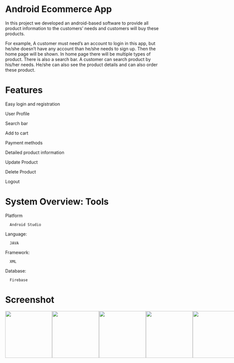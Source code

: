 # Android Ecommerce App
In this project we developed an android-based software to provide all product information to the customers’ 
needs and customers will buy these products. 

For example, A customer must need’s an account to login in this app, but he/she doesn’t have any account 
than he/she needs to sign up. Then the home page will be shown. In home page there will be multiple types 
of product. There is also a search bar. A customer can search product by his/her needs. He/she can also see 
the product details and can also order these product.

# Features
Easy login and registration

User Profile 

Search bar

Add to cart

Payment methods

Detailed product information

Update Product

Delete Product 

Logout


# System Overview: Tools

Platform  
      
      Android Studio
      
Language: 
      
      JAVA
      
Framework: 
      
      XML
      
Database: 
      
      Firebase
      

# Screenshot

<div style="display:flex">
<img src="https://user-images.githubusercontent.com/61835955/217209261-cafb5198-c156-42dc-8384-a67a735b4eb3.jpg" width="150px"/>
<img src="https://user-images.githubusercontent.com/61835955/217208608-039c26cd-d3b6-403b-b2af-26059153cc99.jpg" width="150px"/>
<img src="https://user-images.githubusercontent.com/61835955/217208678-f4f75232-d519-46df-beb9-c12a1f2d032d.jpg" width="150px"/>
<img src="https://user-images.githubusercontent.com/61835955/217208718-be0e1ab1-b259-4743-87e9-0adfebcf70aa.jpg" width="150px"/>
<img src="https://user-images.githubusercontent.com/61835955/217208758-50f2f6c8-debe-4bc6-89db-16c5622fcb82.jpg" width="150px"/>
<img src="https://user-images.githubusercontent.com/61835955/217209159-dfcbe441-4605-4986-9ebd-af374042913c.jpg" width="150px"/>
</div>







